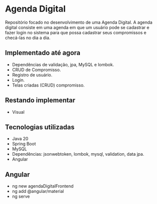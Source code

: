 # Agenda Digital
Repositório focado no desenvolvimento de uma Agenda Digital.
A agenda digital consiste em uma agenda em que um usuário pode se cadastrar e fazer login no sistema para que possa cadastrar seus compromissos e checá-las no dia a dia.

## Implementado até agora
- Dependências de validação, jpa, MySQL e lombok.
- CRUD de Compromisso.
- Registro de usuário.
- Login.
- Telas criadas (CRUD) compromisso.

## Restando implementar
- Visual

## Tecnologias utilizadas
- Java 20
- Spring Boot
- MySQL
- Dependências: jsonwebtoken, lombok, mysql, validation, data jpa.
- Angular

## Angular
- ng new agendaDigitalFrontend
- ng add @angular/material
- ng serve